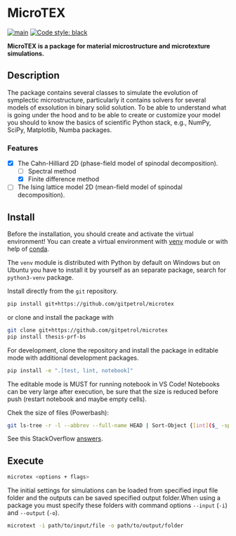 # MicroTEX

[![main](https://github.com/gitpetrol/microtex/actions/workflows/main.yaml/badge.svg?branch=main)](https://github.com/gitpetrol/microtex/actions/workflows/main.yaml) [![Code style: black](https://img.shields.io/badge/code%20style-black-000000.svg)](https://github.com/psf/black)

__MicroTEX is a package for material microstructure and microtexture simulations.__

## Description

The package contains several classes to simulate the evolution of symplectic microstructure,
particularly it contains solvers for several models of exsolution in binary solid solution. To be able to understand what is going under the hood and to be able to create or customize your model you should to know the basics of scientific Python stack, e.g., NumPy, SciPy, Matplotlib, Numba packages.

### Features

- [x] The Cahn-Hilliard 2D (phase-field model of spinodal decomposition).
  - [ ] Spectral method
  - [x] Finite difference method
- [ ] The Ising lattice model 2D (mean-field model of spinodal decomposition).

## Install

Before the installation, you should create and activate the virtual environment!
You can create a virtual environment with [venv](https://docs.python.org/3/library/venv.html) module or with help of [conda](https://conda.io/projects/conda/en/latest/user-guide/tasks/manage-environments.html).

 The `venv` module is distributed with Python by default on Windows but on Ubuntu you have to install it by yourself as an separate package, search for `python3-venv` package.

Install directly from the `git` repository.

```bash
pip install git+https://github.com/gitpetrol/microtex
```

or clone and install the package with

```bash
git clone git+https://github.com/gitpetrol/microtex
pip install thesis-prf-bs
```

For development, clone the repository and install the package in editable mode with additional development packages.

```bash
pip install -e ".[test, lint, notebook]"
```

The editable mode is MUST for running notebook in VS Code!
Notebooks can be very large after execution, be sure that the size is reduced before push (restart notebook and maybe empty cells).

Chek the size of files (Powerbash):

```bash
git ls-tree -r -l --abbrev --full-name HEAD | Sort-Object {[int]($_ -split "\s+")[3]} | Select-Object -last 10
```

See this StackOverflow [answers](https://stackoverflow.com/questions/9456550/how-to-find-the-n-largest-files-in-a-git-repository).

## Execute

```bash
microtex <options + flags>
```

The initial settings for simulations can be loaded from specified input file folder and the outputs can be saved specified output folder.When using a package you must specify these folders with command options `--input` (`-i`) and `--output` (`-o`).

```bash
microtext -i path/to/input/file -o path/to/output/folder
```